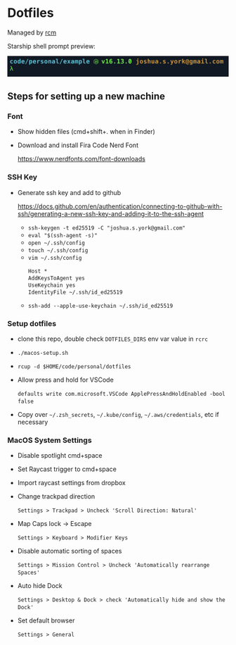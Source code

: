 # Dotfiles

Managed by [rcm](https://github.com/thoughtbot/rcm)

Starship shell prompt preview:

![Josh York Starship shell prompt](shell_prompt.png)

## Steps for setting up a new machine

### Font

- Show hidden files (cmd+shift+. when in Finder)
- Download and install Fira Code Nerd Font

  https://www.nerdfonts.com/font-downloads

### SSH Key

- Generate ssh key and add to github

  https://docs.github.com/en/authentication/connecting-to-github-with-ssh/generating-a-new-ssh-key-and-adding-it-to-the-ssh-agent

  - `ssh-keygen -t ed25519 -C "joshua.s.york@gmail.com"`
  - `eval "$(ssh-agent -s)"`
  - `open ~/.ssh/config`
  - `touch ~/.ssh/config`
  - `vim ~/.ssh/config`
    ```
    Host *
    AddKeysToAgent yes
    UseKeychain yes
    IdentityFile ~/.ssh/id_ed25519
    ```
  - `ssh-add --apple-use-keychain ~/.ssh/id_ed25519`

### Setup dotfiles

- clone this repo, double check `DOTFILES_DIRS` env var value in `rcrc`
- `./macos-setup.sh`
- `rcup -d $HOME/code/personal/dotfiles`
- Allow press and hold for VSCode

  `defaults write com.microsoft.VSCode ApplePressAndHoldEnabled -bool false`

- Copy over `~/.zsh_secrets`, `~/.kube/config`, `~/.aws/credentials`, etc if necessary

### MacOS System Settings

- Disable spotlight cmd+space
- Set Raycast trigger to cmd+space
- Import raycast settings from dropbox
- Change trackpad direction

  `Settings > Trackpad > Uncheck 'Scroll Direction: Natural'`

- Map Caps lock -> Escape

  `Settings > Keyboard > Modifier Keys`

- Disable automatic sorting of spaces

  `Settings > Mission Control > Uncheck 'Automatically rearrange Spaces'`

- Auto hide Dock

  `Settings > Desktop & Dock > check 'Automatically hide and show the Dock'`

- Set default browser

  `Settings > General`
